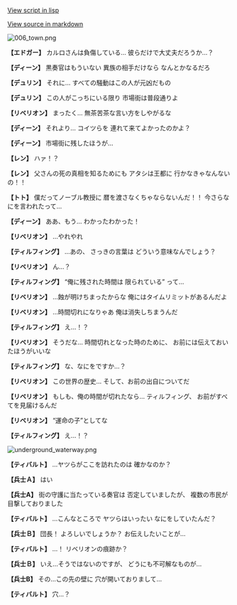 [View script in lisp](../scripts/1750202.txt)

[View source in markdown](1750202.md)

![006_town.png](../images/backgrounds/006_town.png)

**【エドガー】**
カルロさんは負傷している…
彼らだけで大丈夫だろうか…？

**【ディーン】**
黒奏官はもういない
異族の相手だけなら
なんとかなるだろ

**【デュリン】**
それに…
すべての騒動はこの人が元凶だもの

**【デュリン】**
この人がこっちにいる限り
市場街は普段通りよ

**【リベリオン】**
まったく…
無茶苦茶な言い方をしやがるな

**【ディーン】**
それより…
コイツらを
連れて来てよかったのかよ？

**【ディーン】**
市場街に残したほうが…

**【レン】**
ハァ！？

**【レン】**
父さんの死の真相を知るためにも
アタシは王都に
行かなきゃなんないの！！

**【トト】**
僕だってノーブル教授に
暦を渡さなくちゃならないんだ！！
今さらなにを言われたって…

**【ディーン】**
ああ、もう…
わかったわかった！

**【リベリオン】**
…やれやれ

**【ティルフィング】**
…あの、
さっきの言葉は
どういう意味なんでしょう？

**【リベリオン】**
ん…？

**【ティルフィング】**
“俺に残された時間は
限られている”
って…

**【リベリオン】**
…蝕が明けちまったからな
俺にはタイムリミットがあるんだよ

**【リベリオン】**
…時間切れになりゃあ
俺は消失しちまうんだ

**【ティルフィング】**
え…！？

**【リベリオン】**
そうだな…
時間切れとなった時のために、
お前には伝えておいたほうがいいな

**【ティルフィング】**
な、なにをですか…？

**【リベリオン】**
この世界の歴史…
そして、お前の出自についてだ

**【リベリオン】**
もしも、俺の時間が切れたなら…
ティルフィング、
お前がすべてを見届けるんだ

**【リベリオン】**
“運命の子”としてな

**【ティルフィング】**
え…！？

![underground_waterway.png](../images/backgrounds/underground_waterway.png)

**【ティバルト】**
…ヤツらがここを訪れたのは
確かなのか？

**【兵士Ａ】**
はい

**【兵士A】**
街の守護に当たっている奏官は
否定していましたが、
複数の市民が目撃しておりました

**【ティバルト】**
…こんなところで
ヤツらはいったい
なにをしていたんだ？

**【兵士Ｂ】**
団長！
よろしいでしょうか？
お伝えしたいことが…

**【ティバルト】**
…！
リベリオンの痕跡か？

**【兵士Ｂ】**
いえ…そうではないのですが、
どうにも不可解なものが…

**【兵士B】**
その…この先の壁に
穴が開いておりまして…

**【ティバルト】**
穴…？